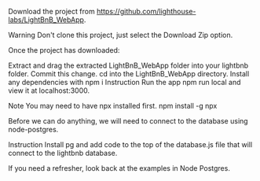 Download the project from https://github.com/lighthouse-labs/LightBnB_WebApp.

Warning
Don't clone this project, just select the Download Zip option.

Once the project has downloaded:

Extract and drag the extracted LightBnB_WebApp folder into your lightbnb folder.
Commit this change.
cd into the LightBnB_WebApp directory.
Install any dependencies with npm i
Instruction
Run the app npm run local and view it at localhost:3000.

Note
You may need to have npx installed first. npm install -g npx

Before we can do anything, we will need to connect to the database using node-postgres.

Instruction
Install pg and add code to the top of the database.js file that will connect to the lightbnb database.

If you need a refresher, look back at the examples in Node Postgres.